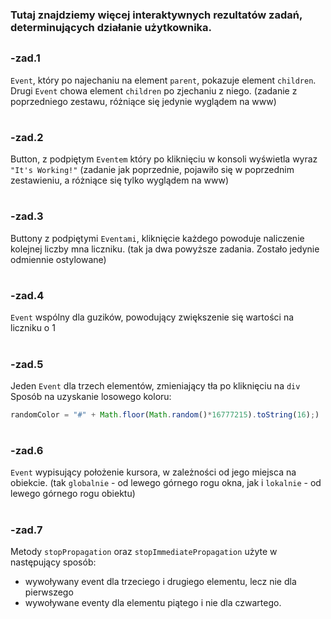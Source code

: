 ### Tutaj znajdziemy więcej interaktywnych rezultatów zadań, determinujących działanie użytkownika.
##

### -zad.1
`Event`, który po najechaniu na element `parent`, pokazuje element `children`.
Drugi `Event` chowa element `children` po zjechaniu z niego.
(zadanie z poprzedniego zestawu, różniące się jedynie wyglądem na www)

#
### -zad.2
Button, z podpiętym `Eventem` który po kliknięciu w konsoli wyświetla wyraz `"It's Working!"`
(zadanie jak poprzednie, pojawiło się w poprzednim zestawieniu, a różniące się tylko wyglądem na www)
#
### -zad.3
Buttony z podpiętymi `Eventami`, kliknięcie każdego powoduje naliczenie kolejnej liczby mna liczniku.
(tak ja dwa powyższe zadania. Zostało jedynie odmiennie ostylowane)
#
### -zad.4
`Event` wspólny dla guzików, powodujący zwiększenie się wartości na liczniku o 1
#
### -zad.5
Jeden `Event` dla trzech elementów, zmieniający tła po kliknięciu na `div` 
Sposób na uzyskanie losowego koloru: 
```JavaScript
randomColor = "#" + Math.floor(Math.random()*16777215).toString(16);)
```
#
### -zad.6
`Event` wypisujący położenie kursora, w zależności od jego miejsca na obiekcie.
(tak `globalnie` - od lewego górnego rogu okna, jak i `lokalnie` - od lewego górnego rogu obiektu)
#
### -zad.7
Metody `stopPropagation` oraz `stopImmediatePropagation` użyte w następujący sposób:
 - wywoływany event dla trzeciego i drugiego elementu, lecz nie dla pierwszego
 - wywoływane eventy dla elementu piątego i nie dla czwartego. 